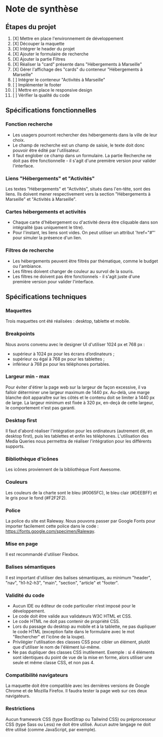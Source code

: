 # Note de synthèse


## Étapes du projet
1. [X] Mettre en place l'environnement de développement
2. [X] Découper la maquette
3. [X] Intégrer le header du projet
4. [X] Ajouter le formulaire de recherche
5. [X] Ajouter la partie Filtres
6. [X] Réaliser la "card" présente dans "Hébergements à Marseille"
7. [X] Gérer l'affichage des "cards" du conteneur "Hébergements à Marseille"
8. [ ] Intégrer le conteneur "Activités à Marseille"
9. [ ] Implémenter le footer
10. [ ] Mettre en place le responsive design
11. [ ] Vérifier la qualité du code


## Spécifications fonctionnelles

### Fonction recherche
- Les usagers pourront rechercher des hébergements dans la ville de leur choix.
- Le champ de recherche est un champ de saisie, le texte doit donc pouvoir être édité par l'utilisateur.
- Il faut englober ce champ dans un formulaire. La partie Recherche ne doit pas être fonctionnelle - il s'agit d'une première version pour valider l'interface.

### Liens "Hébergements" et "Activités"
Les textes "Hébergements" et "Activités", situés dans l'en-tête, sont des liens. Ils doivent mener respectivement vers la section "Hébergements à Marseille" et "Activités à Marseille".

### Cartes hébergements et activités
- Chaque carte d'hébergement ou d'activité devra être cliquable dans son intégralité (pas uniquement le titre).
- Pour l'instant, les liens sont vides. On peut utiliser un attribut 'href="#"' pour simuler la présence d'un lien.

### Filtres de recherche
- Les hébergements peuvent être filtrés par thématique, comme le budget ou l'ambiance.
- Les filtres doivent changer de couleur au survol de la souris.
- Les filtres ne doivent pas être fonctionnels - il s'agit juste d'une première version pour valider l'interface.


## Spécifications techniques

### Maquettes
Trois maquettes ont été réalisées : desktop, tablette et mobile.

### Breakpoints
Nous avons convenu avec le designer UI d'utiliser 1024 px et 768 px :
- supérieur à 1024 px pour les écrans d’ordinateurs ;
- supérieur ou égal à 768 px pour les tablettes ;
- inférieur à 768 px pour les téléphones portables.

### Largeur min - max
Pour éviter d'étirer la page web sur la largeur de façon excessive, il va falloir déterminer une largeur maximum de 1440 px. Au-delà, une marge blanche doit apparaître sur les côtés et le contenu doit se limiter à 1440 px de large.
La largeur minimum est fixée à 320 px, en-deçà de cette largeur, le comportement n'est pas garanti.

### Desktop first
Il faut d'abord réaliser l'intégration pour les ordinateurs (autrement dit, en desktop first), puis les tablettes et enfin les téléphones. L'utilisation des Media Queries nous permettra de réaliser l'intégration pour les différents supports.

### Bibliothèque d'icônes
Les icônes proviennent de la bibliothèque Font Awesome.

### Couleurs
Les couleurs de la charte sont le bleu (#0065FC), le bleu clair (#DEEBFF) et le gris pour le fond (#F2F2F2).

### Police
La police du site est Raleway. Nous pouvons passer par Google Fonts pour importer facilement cette police dans le code : https://fonts.google.com/specimen/Raleway.

### Mise en page
Il est recommandé d'utiliser Flexbox.

### Balises sémantiques
Il est important d'utiliser des balises sémantiques, au minimum "header", "nav", "h1-h2-h3", "main", "section", "article" et "footer".

### Validité du code
- Aucun IDE ou éditeur de code particulier n’est imposé pour le développement.
- Le code doit être valide aux validateurs W3C HTML et CSS.
- Le code HTML ne doit pas contenir de propriété CSS.
- Lors du passage du desktop au mobile et à la tablette, ne pas dupliquer le code HTML (exception faite dans le formulaire avec le mot "Rechercher" et l'icône de la loupe).
- Privilégier l'utilisation des classes CSS pour cibler un élément, plutôt que d'utiliser le nom de l'élément lui-même.
- Ne pas dupliquer des classes CSS inutilement. Exemple : si 4 éléments sont identiques du point de vue de la mise en forme, alors utiliser une seule et même
classe CSS, et non pas 4.

### Compatibilité navigateurs
La maquette doit être compatible avec les dernières versions de Google Chrome et de Mozilla Firefox. Il faudra tester la page web sur ces deux navigateurs.

### Restrictions
Aucun framework CSS (type BootStrap ou Tailwind CSS) ou préprocesseur CSS (type Sass ou Less) ne doit être utilisé.
Aucun autre langage ne doit être utilisé (comme JavaScript, par exemple).